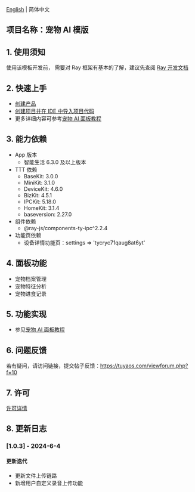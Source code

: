 [English](README.md) | 简体中文[](README_zh.md)

## 项目名称：宠物 AI 模版

## 1. 使用须知

使用该模板开发前， 需要对 Ray 框架有基本的了解，建议先查阅 [Ray 开发文档](https://developer.tuya.com/cn/miniapp/develop/ray/guide/overview)

## 2. 快速上手

- [创建产品](https://developer.tuya.com/cn/miniapp-codelabs/codelabs/panel-ai-pet/index.html#1)
- [创建项目并在 IDE 中导入项目代码](https://developer.tuya.com/cn/miniapp-codelabs/codelabs/panel-ai-pet/index.html#2)
- 更多详细内容可参考[宠物 AI 面板教程](https://developer.tuya.com/cn/miniapp-codelabs/codelabs/panel-ai-pet/index.html#0)

## 3. 能力依赖

- App 版本
  - 智能生活 6.3.0 及以上版本
- TTT 依赖
  - BaseKit: 3.0.0
  - MiniKit: 3.1.0
  - DeviceKit: 4.6.0
  - BizKit: 4.5.1
  - IPCKit: 5.18.0
  - HomeKit: 3.1.4
  - baseversion: 2.27.0
- 组件依赖
  - @ray-js/components-ty-ipc^2.2.4
- 功能页依赖
  - 设备详情功能页：settings => 'tycryc71qaug8at6yt'

## 4. 面板功能

- 宠物档案管理
- 宠物特征分析
- 宠物进食记录

## 5. 功能实现

- 参见[宠物 AI 面板教程](https://developer.tuya.com/cn/miniapp-codelabs/codelabs/panel-ai-pet/index.html#0)

## 6. 问题反馈

若有疑问，请访问链接，提交帖子反馈：https://tuyaos.com/viewforum.php?f=10

## 7. 许可

[许可详情](LICENSE)

## 8. 更新日志

### [1.0.3] - 2024-6-4

#### 更新迭代

- 更新文件上传链路
- 新增用户自定义录音上传功能
